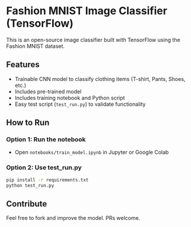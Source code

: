 # Fashion MNIST Image Classifier (TensorFlow)

This is an open-source image classifier built with TensorFlow using the Fashion MNIST dataset.

## Features
- Trainable CNN model to classify clothing items (T-shirt, Pants, Shoes, etc.)
- Includes pre-trained model
- Includes training notebook and Python script
- Easy test script (`test_run.py`) to validate functionality

## How to Run

### Option 1: Run the notebook
- Open `notebooks/train_model.ipynb` in Jupyter or Google Colab

### Option 2: Use test_run.py
```bash
pip install -r requirements.txt
python test_run.py
```

## Contribute
Feel free to fork and improve the model. PRs welcome.
